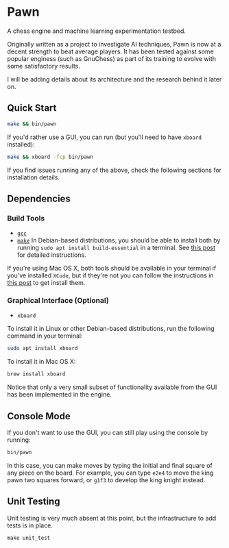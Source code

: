 # Pawn

A chess engine and machine learning experimentation testbed.

Originally written as a project to investigate AI techniques, Pawn is now at a decent strength to beat average players. It has been tested against some popular enginess (such as GnuChess) as part of its training to evolve with some satisfactory results.

I will be adding details about its architecture and the research behind it later on.

## Quick Start
```bash
make && bin/pawn
```

If you'd rather use a GUI, you can run (but you'll need to have `xboard` installed):
```bash
make && xboard -fcp bin/pawn
```

If you find issues running any of the above, check the following sections for installation details.

## Dependencies
### Build Tools
+ [`gcc`](https://gcc.gnu.org)
+ [`make`](https://www.gnu.org/software/make/)
In Debian-based distributions, you should be able to install both by running `sudo apt install build-essential` in a terminal. See [this post](https://www.cyberciti.biz/faq/debian-linux-install-gnu-gcc-compiler/) for detailed instructions.

If you're using Mac OS X, both tools should be available in your terminal if you've installed `XCode`, but if they're not you can follow the instructions in [this post](https://www.freecodecamp.org/news/install-xcode-command-line-tools/) to get install them. 

### Graphical Interface (Optional)
+ `xboard`

To install it in Linux or other Debian-based distributions, run the following command in your terminal:

```bash
sudo apt install xboard
```

To install it in Mac OS X:

```bash
brew install xboard
```

Notice that only a very small subset of functionality available from the GUI has been implemented in the engine.

## Console Mode
If you don't want to use the GUI, you can still play using the console by running:

```bash
bin/pawn
```

In this case, you can make moves by typing the initial and final square of any piece on the board. For example, you can type `e2e4` to move the king pawn two squares forward, or `g1f3` to develop the king knight instead.


## Unit Testing
Unit testing is very much absent at this point, but the infrastructure to add tests is in place.

```c++
make unit_test
```
